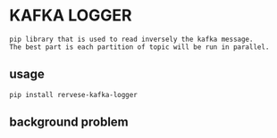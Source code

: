 # KAFKA LOGGER
```text
pip library that is used to read inversely the kafka message.
The best part is each partition of topic will be run in parallel.
```

## usage
`pip install rervese-kafka-logger`


## background problem
